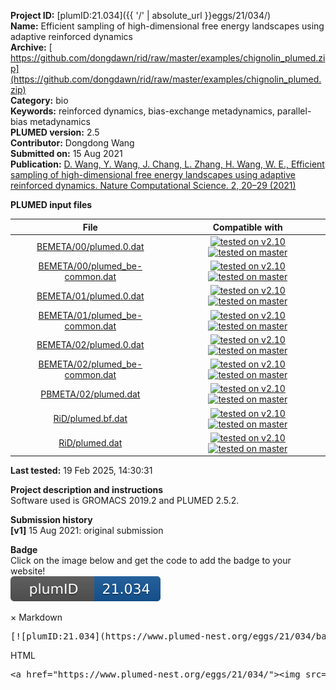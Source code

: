 **Project ID:** [plumID:21.034]({{ '/' | absolute_url }}eggs/21/034/)  
**Name:**  Efficient sampling of high-dimensional free energy landscapes using adaptive reinforced dynamics  
**Archive:** [ https://github.com/dongdawn/rid/raw/master/examples/chignolin_plumed.zip](https://github.com/dongdawn/rid/raw/master/examples/chignolin_plumed.zip)  
**Category:**  bio  
**Keywords:**  reinforced dynamics, bias-exchange metadynamics, parallel-bias metadynamics  
**PLUMED version:**  2.5  
**Contributor:**  Dongdong Wang  
**Submitted on:** 15 Aug 2021  
**Publication:** [D. Wang, Y. Wang, J. Chang, L. Zhang, H. Wang, W. E., Efficient sampling of high-dimensional free energy landscapes using adaptive reinforced dynamics. Nature Computational Science. 2, 20–29 (2021)](http://dx.doi.org/10.1038/s43588-021-00173-1)  
  
**PLUMED input files**  
  
| File     | Compatible with |  
|:--------:|:--------:|  
| [BEMETA/00/plumed.0.dat](./data/BEMETA/00/plumed.0.dat.md) |  [![tested on v2.10](https://img.shields.io/badge/v2.10-passing-green.svg)](data/BEMETA/00/plumed.0.dat.plumed.stderr) [![tested on master](https://img.shields.io/badge/master-passing-green.svg)](data/BEMETA/00/plumed.0.dat.plumed_master.stderr) |  
| [BEMETA/00/plumed_be-common.dat](./data/BEMETA/00/plumed_be-common.dat.md) |  [![tested on v2.10](https://img.shields.io/badge/v2.10-passing-green.svg)](data/BEMETA/00/plumed_be-common.dat.plumed.stderr) [![tested on master](https://img.shields.io/badge/master-passing-green.svg)](data/BEMETA/00/plumed_be-common.dat.plumed_master.stderr) |  
| [BEMETA/01/plumed.0.dat](./data/BEMETA/01/plumed.0.dat.md) |  [![tested on v2.10](https://img.shields.io/badge/v2.10-passing-green.svg)](data/BEMETA/01/plumed.0.dat.plumed.stderr) [![tested on master](https://img.shields.io/badge/master-passing-green.svg)](data/BEMETA/01/plumed.0.dat.plumed_master.stderr) |  
| [BEMETA/01/plumed_be-common.dat](./data/BEMETA/01/plumed_be-common.dat.md) |  [![tested on v2.10](https://img.shields.io/badge/v2.10-passing-green.svg)](data/BEMETA/01/plumed_be-common.dat.plumed.stderr) [![tested on master](https://img.shields.io/badge/master-passing-green.svg)](data/BEMETA/01/plumed_be-common.dat.plumed_master.stderr) |  
| [BEMETA/02/plumed.0.dat](./data/BEMETA/02/plumed.0.dat.md) |  [![tested on v2.10](https://img.shields.io/badge/v2.10-passing-green.svg)](data/BEMETA/02/plumed.0.dat.plumed.stderr) [![tested on master](https://img.shields.io/badge/master-passing-green.svg)](data/BEMETA/02/plumed.0.dat.plumed_master.stderr) |  
| [BEMETA/02/plumed_be-common.dat](./data/BEMETA/02/plumed_be-common.dat.md) |  [![tested on v2.10](https://img.shields.io/badge/v2.10-passing-green.svg)](data/BEMETA/02/plumed_be-common.dat.plumed.stderr) [![tested on master](https://img.shields.io/badge/master-passing-green.svg)](data/BEMETA/02/plumed_be-common.dat.plumed_master.stderr) |  
| [PBMETA/02/plumed.dat](./data/PBMETA/02/plumed.dat.md) |  [![tested on v2.10](https://img.shields.io/badge/v2.10-passing-green.svg)](data/PBMETA/02/plumed.dat.plumed.stderr) [![tested on master](https://img.shields.io/badge/master-passing-green.svg)](data/PBMETA/02/plumed.dat.plumed_master.stderr) |  
| [RiD/plumed.bf.dat](./data/RiD/plumed.bf.dat.md) |  [![tested on v2.10](https://img.shields.io/badge/v2.10-passing-green.svg)](data/RiD/plumed.bf.dat.plumed.stderr) [![tested on master](https://img.shields.io/badge/master-passing-green.svg)](data/RiD/plumed.bf.dat.plumed_master.stderr) |  
| [RiD/plumed.dat](./data/RiD/plumed.dat.md) |  [![tested on v2.10](https://img.shields.io/badge/v2.10-failed-red.svg)](data/RiD/plumed.dat.plumed.stderr) [![tested on master](https://img.shields.io/badge/master-failed-red.svg)](data/RiD/plumed.dat.plumed_master.stderr) |  
  
**Last tested:**  19 Feb 2025, 14:30:31
  
**Project description and instructions**  
Software used is GROMACS 2019.2 and PLUMED 2.5.2. 

  
**Submission history**  
**[v1]** 15 Aug 2021: original submission  
  
**Badge**  
Click on the image below and get the code to add the badge to your website!  
<img src="./badge.svg" alt="plumeDnest:21.034" id="myBtn" class="badge">
<div id="myModal" class="modal">
  <div class="modal-content">
    <span class="close">&times;</span>
    Markdown<pre>[![plumID:21.034](https://www.plumed-nest.org/eggs/21/034/badge.svg)](https://www.plumed-nest.org/eggs/21/034/)</pre>
    HTML<pre>&lt;a href="https://www.plumed-nest.org/eggs/21/034/"&gt;&lt;img src="https://www.plumed-nest.org/eggs/21/034/badge.svg" alt="plumID:21.034"&gt;&lt;/a&gt;</pre>
  </div>
</div>
